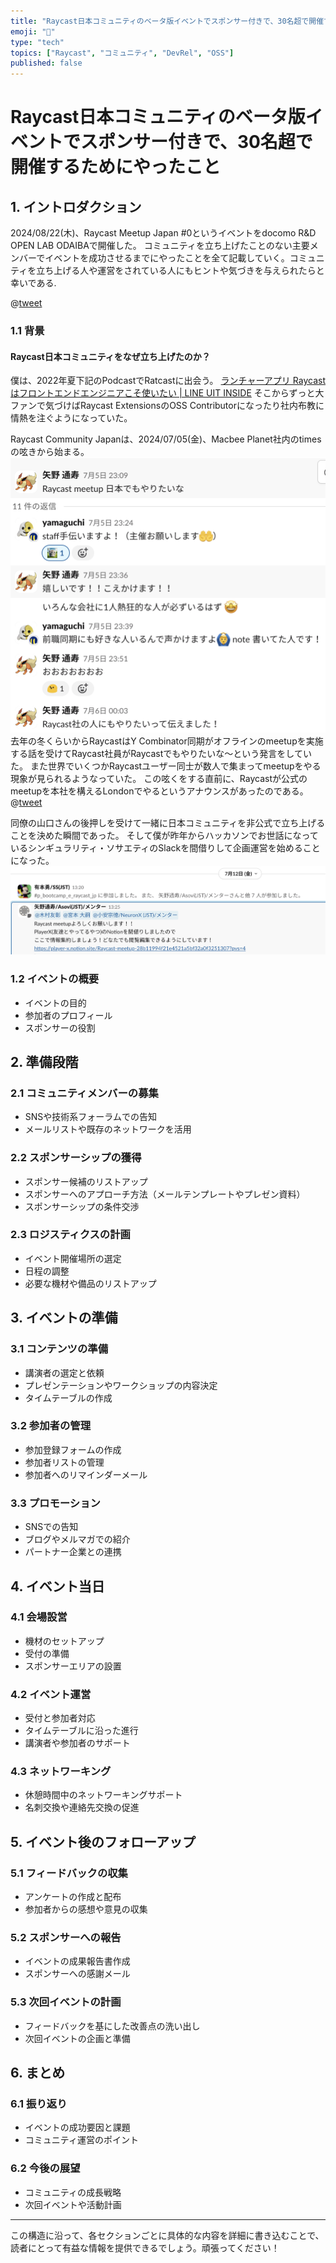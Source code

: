 ```yaml
---
title: "Raycast日本コミュニティのベータ版イベントでスポンサー付きで、30名超で開催するためにやったこと"
emoji: "👏"
type: "tech"
topics: ["Raycast", "コミュニティ", "DevRel", "OSS"]
published: false
---
```


# Raycast日本コミュニティのベータ版イベントでスポンサー付きで、30名超で開催するためにやったこと

## 1. イントロダクション

2024/08/22(木)、Raycast Meetup Japan #0というイベントをdocomo R&D OPEN LAB ODAIBAで開催した。
コミュニティを立ち上げたことのない主要メンバーでイベントを成功させるまでにやったことを全て記載していく。コミュニティを立ち上げる人や運営をされている人にもヒントや気づきを与えられたらと幸いである.

@[tweet](https://x.com/nagauta_jp/status/1826747296262095346)

### 1.1 背景
#### Raycast日本コミュニティをなぜ立ち上げたのか？
僕は、2022年夏下記のPodcastでRatcastに出会う。
[ランチャーアプリ Raycast はフロントエンドエンジニアこそ使いたい | LINE UIT INSIDE](https://uit-inside.linecorp.com/episode/114)
そこからずっと大ファンで気づけばRaycast ExtensionsのOSS Contributorになったり社内布教に情熱を注ぐようになっていた。

Raycast Community Japanは、2024/07/05(金)、Macbee Planet社内のtimesの呟きから始まる。
![](/images/how-to-host-beta-event/meetup-0-slack0.png)
去年の冬くらいからRaycastはY Combinator同期がオフラインのmeetupを実施する話を受けてRaycast社員がRaycastでもやりたいな〜という発言をしていた。
また世界でいくつかRaycastユーザー同士が数人で集まってmeetupをやる現象が見られるようなっていた。
この呟くをする直前に、Raycastが公式のmeetupを本社を構えるLondonでやるというアナウンスがあったのである。
@[tweet](https://x.com/raycastapp/status/1809225774987395546)

同僚の山口さんの後押しを受けて一緒に日本コミュニティを非公式で立ち上げることを決めた瞬間であった。
そして僕が昨年からハッカソンでお世話になっているシンギュラリティ・ソサエティのSlackを間借りして企画運営を始めることになった。
![](/images/how-to-host-beta-event/meetup-0-slack1.png)

### 1.2 イベントの概要
-  イベントの目的
-  参加者のプロフィール
-  スポンサーの役割

## 2. 準備段階

### 2.1 コミュニティメンバーの募集
-  SNSや技術系フォーラムでの告知
-  メールリストや既存のネットワークを活用

### 2.2 スポンサーシップの獲得
-  スポンサー候補のリストアップ
-  スポンサーへのアプローチ方法（メールテンプレートやプレゼン資料）
-  スポンサーシップの条件交渉

### 2.3 ロジスティクスの計画
-  イベント開催場所の選定
-  日程の調整
-  必要な機材や備品のリストアップ

## 3. イベントの準備

### 3.1 コンテンツの準備
-  講演者の選定と依頼
-  プレゼンテーションやワークショップの内容決定
-  タイムテーブルの作成

### 3.2 参加者の管理
-  参加登録フォームの作成
-  参加者リストの管理
-  参加者へのリマインダーメール

### 3.3 プロモーション
-  SNSでの告知
-  ブログやメルマガでの紹介
-  パートナー企業との連携

## 4. イベント当日

### 4.1 会場設営
-  機材のセットアップ
-  受付の準備
-  スポンサーエリアの設置

### 4.2 イベント運営
-  受付と参加者対応
-  タイムテーブルに沿った進行
-  講演者や参加者のサポート

### 4.3 ネットワーキング
-  休憩時間中のネットワーキングサポート
-  名刺交換や連絡先交換の促進

## 5. イベント後のフォローアップ

### 5.1 フィードバックの収集
-  アンケートの作成と配布
-  参加者からの感想や意見の収集

### 5.2 スポンサーへの報告
-  イベントの成果報告書作成
-  スポンサーへの感謝メール

### 5.3 次回イベントの計画
-  フィードバックを基にした改善点の洗い出し
-  次回イベントの企画と準備

## 6. まとめ

### 6.1 振り返り
-  イベントの成功要因と課題
-  コミュニティ運営のポイント

### 6.2 今後の展望
-  コミュニティの成長戦略
-  次回イベントや活動計画

---

この構造に沿って、各セクションごとに具体的な内容を詳細に書き込むことで、読者にとって有益な情報を提供できるでしょう。頑張ってください！